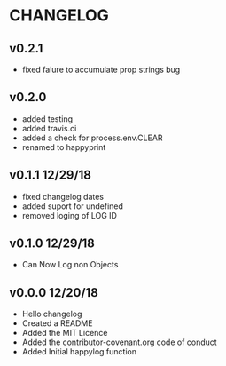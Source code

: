 # CHANGELOG 

## v0.2.1
* fixed falure to accumulate prop strings bug

## v0.2.0 
* added testing
* added travis.ci  
* added a check for process.env.CLEAR
* renamed to happyprint

## v0.1.1 12/29/18
* fixed changelog dates
* added suport for undefined
* removed loging of LOG ID

##  v0.1.0 12/29/18
* Can Now Log non Objects 

##  v0.0.0 12/20/18
* Hello changelog 
* Created a README
* Added the MIT Licence
* Added the contributor-covenant.org code of conduct
* Added Initial happylog function
